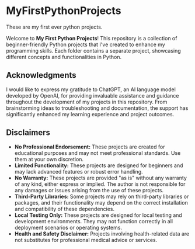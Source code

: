 # MyFirstPythonProjects
 These are my first ever python projects.

Welcome to **My First Python Projects**! This repository is a collection of beginner-friendly Python projects that I've created to enhance my programming skills. Each folder contains a separate project, showcasing different concepts and functionalities in Python.

## Acknowledgments

I would like to express my gratitude to ChatGPT, an AI language model developed by OpenAI, for providing invaluable assistance and guidance throughout the development of my projects in this repository. From brainstorming ideas to troubleshooting and documentation, the support has significantly enhanced my learning experience and project outcomes.

## Disclaimers
- **No Professional Endorsement:** These projects are created for educational purposes and may not meet professional standards. Use them at your own discretion.
- **Limited Functionality:** These projects are designed for beginners and may lack advanced features or robust error handling.
- **No Warranty:** These projects are provided "as is" without any warranty of any kind, either express or implied. The author is not responsible for any damages or issues arising from the use of these projects.
- **Third-Party Libraries:** Some projects may rely on third-party libraries or packages, and their functionality may depend on the correct installation and compatibility of these dependencies.
- **Local Testing Only:** These projects are designed for local testing and development environments. They may not function correctly in all deployment scenarios or operating systems.
- **Health and Safety Disclaimer:** Projects involving health-related data are not substitutes for professional medical advice or services.

